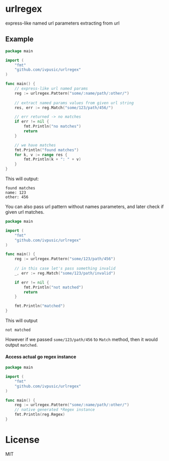 urlregex
======

express-like named url parameters extracting from url

## Example
```Go
package main

import (
	"fmt"
	"github.com/ivpusic/urlregex"
)

func main() {
  	// express-like url named params
	reg := urlregex.Pattern("some/:name/path/:other/")
	
	// extract named params values from given url string
	res, err := reg.Match("some/123/path/456/")

  	// err returned -> no matches
	if err != nil {
		fmt.Println("no matches")
		return
	}

  	// we have matches
	fmt.Println("found matches")
	for k, v := range res {
		fmt.Println(k + ": " + v)
	}
}
```

This will output:
```
found matches
name: 123
other: 456
```

You can also pass url pattern without names parameters, and later check if given url matches.
```Go
package main

import (
	"fmt"
	"github.com/ivpusic/urlregex"
)

func main() {
	reg := urlregex.Pattern("some/123/path/456")
	
	// in this case let's pass something invalid
	_, err := reg.Match("some/123/path/invalid")

	if err != nil {
		fmt.Println("not matched")
		return
	}

	fmt.Println("matched")
}
```
This will output
```
not matched
```
However if we passed ``some/123/path/456`` to ``Match`` method, then it would output ``matched``.

#### Access actual go regex instance
```Go
package main

import (
	"fmt"
	"github.com/ivpusic/urlregex"
)

func main() {
	reg := urlregex.Pattern("some/:name/path/:other/")
	// native generated *Regex instance
	fmt.Println(reg.Regex)
}

```

# License
MIT
